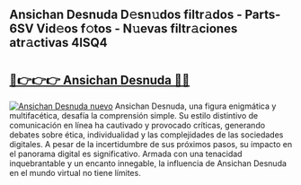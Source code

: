 ## Ansichan Desnuda D𝚎sn𝚞dos filtr𝚊dos - Parts-6SV Vid𝚎os f𝚘tos - N𝚞evas filtr𝚊ciones atr𝚊ctivas 4lSQ4

# <h2><a href="http://mbbahs.tromn.icu/?c=Ansichan+Desnuda">🔗👉👉👉 Ansichan Desnuda 🔗🔗</a></h2>

[![Ansichan Desnuda nuevo](https://i.imgur.com/pEAQMta.gif)](http://mbbahs.tromn.icu/?c=Ansichan+Desnuda)
Ansichan Desnuda, una figura enigmática y multifacética, desafía la comprensión simple. Su estilo distintivo de comunicación en línea ha cautivado y provocado críticas, generando debates sobre ética, individualidad y las complejidades de las sociedades digitales. A pesar de la incertidumbre de sus próximos pasos, su impacto en el panorama digital es significativo. Armada con una tenacidad inquebrantable y un encanto innegable, la influencia de Ansichan Desnuda en el mundo virtual no tiene límites.
